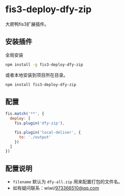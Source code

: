 fis3-deploy-dfy-zip
==========================


大房鸭fis3扩展插件。

## 安装插件

全局安装

```bash
npm install -g fis3-deploy-dfy-zip
```

或者本地安装到项目所在目录。

```bash
npm install fis3-deploy-dfy-zip
```

## 配置

```javascript
fis.match('**', {
  deploy: [
    fis.plugin('dfy-zip'),

    fis.plugin('local-deliver', {
      to: './output'
    })
  ]
})

```

## 配置说明

* `filename` 默认为 `dfy-all.zip` 用来配置打包的文件名。
* 如有疑问联系：wiwi/973366510@qq.com

